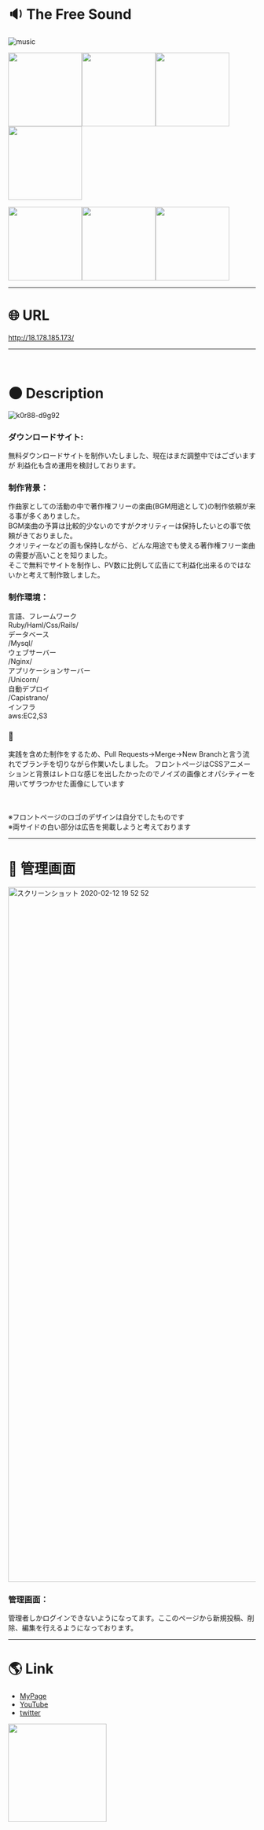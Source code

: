 # :sound: The Free Sound
![music](https://gyazo.com/7017af2c472e2d9b656a894b51ffc29e/raw)
  
<img src="https://user-images.githubusercontent.com/58324998/73808001-b665f300-4811-11ea-816a-4c4a838693e1.png" width="150px"><img src="https://user-images.githubusercontent.com/58324998/73808005-b9f97a00-4811-11ea-8542-cfcabca16d3a.png" width="150px"><img src="https://user-images.githubusercontent.com/58324998/73808011-bebe2e00-4811-11ea-9751-05f4bb248e37.png" width="150px"><img src="https://user-images.githubusercontent.com/58324998/74326379-9e700f80-4dcd-11ea-8b94-32b56400db7c.png" width="150px">

<img src="https://user-images.githubusercontent.com/58324998/74326220-5d77fb00-4dcd-11ea-9427-e226680a0560.png" width="150px"><img src="https://user-images.githubusercontent.com/58324998/74326292-78e30600-4dcd-11ea-9061-7c579fb3a215.png" width="150px"><img src="https://user-images.githubusercontent.com/58324998/74326349-9021f380-4dcd-11ea-8f62-f73c3cde5ca9.png" width="150px">
***


# :globe_with_meridians: URL
http://18.178.185.173/
***
　　
# :new_moon: Description

![k0r88-d9g92](https://user-images.githubusercontent.com/58324998/74333258-eb0e1780-4dda-11ea-997c-b9e5d8c78571.gif)


### ダウンロードサイト:
無料ダウンロードサイトを制作いたしました、現在はまだ調整中ではございますが
利益化も含め運用を検討しております。
### 制作背景：
作曲家としての活動の中で著作権フリーの楽曲(BGM用途として)の制作依頼が来る事が多くありました。  
BGM楽曲の予算は比較的少ないのですがクオリティーは保持したいとの事で依頼がきておりました。  
クオリティーなどの面も保持しながら、どんな用途でも使える著作権フリー楽曲の需要が高いことを知りました。  
そこで無料でサイトを制作し、PV数に比例して広告にて利益化出来るのではないかと考えて制作致しました。  
### 制作環境：
言語、フレームワーク  
Ruby/Haml/Css/Rails/  
データベース  
/Mysql/  
ウェブサーバー  
/Nginx/  
アプリケーションサーバー  
/Unicorn/  
自動デプロイ  
/Capistrano/  
インフラ  
aws:EC2,S3

### :8ball:  

実践を含めた制作をするため、Pull Requests→Merge→New Branchと言う流れでブランチを切りながら作業いたしました。
フロントページはCSSアニメーションと背景はレトロな感じを出したかったのでノイズの画像とオパシティーを用いてザラつかせた画像にしています

<br>
<br>
※フロントページのロゴのデザインは自分でしたものです
<br>
※両サイドの白い部分は広告を掲載しようと考えております
  
***
  
# :volcano: 管理画面
<img width="1415" alt="スクリーンショット 2020-02-12 19 52 52" src="https://user-images.githubusercontent.com/58324998/74329864-f447b600-4dd3-11ea-81eb-cec73b0ecfcc.png">

### 管理画面：
管理者しかログインできないようになってます。ここのページから新規投稿、削除、編集を行えるようになっております。
  
***
   
# :earth_americas: Link
- [MyPage](http://www.u5-official.com/)
- [YouTube](https://www.youtube.com/channel/UChAhO3nKwVdZ5GYMF-HkE1g?view_as=subscriber)
- [twitter](https://twitter.com/u5musicxit)
 <img src="https://user-images.githubusercontent.com/58324998/73611924-a7711c00-462a-11ea-8ef9-087403752fab.jpg" width="200">
